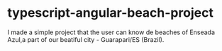 # typescript-angular-beach-project
 I made a simple project that the user can know de beaches of Enseada Azul,a part of our beatiful city - Guarapari/ES (Brazil).
